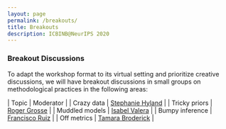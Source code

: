 ```yaml
---
layout: page
permalink: /breakouts/
title: Breakouts
description: ICBINB@NeurIPS 2020
---
```


### Breakout Discussions

To adapt the workshop format to its virtual setting and prioritize creative discussions, we will have breakout discussions in small groups on methodological practices in the following areas:


| Topic         | Moderator |
| Crazy data        | [Stephanie Hyland](https://sthy.land/pages/bio.html) |
| Tricky priors         | [Roger Grosse](http://www.cs.toronto.edu/~rgrosse/) |
| Muddled models      | [Isabel Valera](https://ivaleram.github.io/) |
| Bumpy inference  | [Francisco Ruiz](https://franrruiz.github.io/)  |
| Off metrics | [Tamara Broderick](https://people.csail.mit.edu/tbroderick/) |
